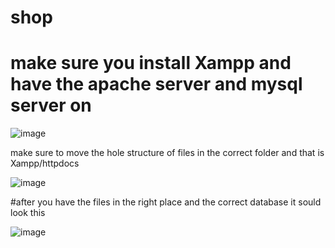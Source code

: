# shop
# make sure you install Xampp and have the apache server and mysql server on

![image](https://github.com/user-attachments/assets/f47899ba-d8d7-4070-b0b7-66ce8ca1b9b8)

make sure to move the hole structure of files in the correct folder and that is Xampp/httpdocs 

![image](https://github.com/user-attachments/assets/1a910fad-7766-4e72-aed0-889a8a565670)

#after you have the files in the right place and the correct database it sould look this 

![image](https://github.com/user-attachments/assets/39ee2dc1-bd48-4c95-bd0f-b0d293e5a580)


